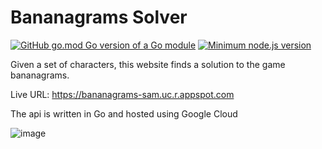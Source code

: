 # Bananagrams Solver

[![GitHub go.mod Go version of a Go module](https://img.shields.io/github/go-mod/go-version/gomods/athens.svg)](https://github.com/gomods/athens)
[![Minimum node.js version](https://badgen.net/npm/node/express)](https://npmjs.com/package/express)

Given a set of characters, this website finds a solution to the game bananagrams. 

Live URL: https://bananagrams-sam.uc.r.appspot.com

The api is written in Go and hosted using Google Cloud

![image](https://user-images.githubusercontent.com/12887587/185799139-ed659eb1-f381-4379-8eb5-5b4b37433465.png)

